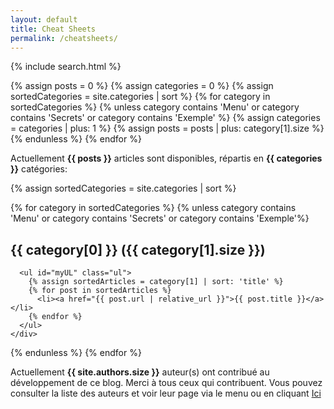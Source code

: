 ```yaml
---
layout: default
title: Cheat Sheets
permalink: /cheatsheets/
---
```


{% include search.html %}

<!-- Count all posts and categories but exclude Menus, Secrets, and Exemple -->
{% assign posts = 0 %}
{% assign categories = 0 %}
{% assign sortedCategories = site.categories | sort %}
{% for category in sortedCategories %}
  {% unless category contains 'Menu' or category contains 'Secrets' or category contains 'Exemple' %}
    {% assign categories = categories | plus: 1 %}
    {% assign posts = posts | plus: category[1].size %}
  {% endunless %}
{% endfor %}

<style>
  .hidden {
    display: none;
  }
</style>

<p> Actuellement <b>{{ posts }}</b> articles sont disponibles, répartis en <b>{{ categories }}</b> catégories: <p>

{% assign sortedCategories = site.categories | sort %}

{% for category in sortedCategories %}
  {% unless category contains 'Menu' or category contains 'Secrets' or category contains 'Exemple'%}
    <div class="articles">
      <h2>{{ category[0] }} ({{ category[1].size }})</h2>

      <ul id="myUL" class="ul">
        {% assign sortedArticles = category[1] | sort: 'title' %}
        {% for post in sortedArticles %}
          <li><a href="{{ post.url | relative_url }}">{{ post.title }}</a></li>
        {% endfor %}
      </ul>
    </div>
  {% endunless %}
{% endfor %}

<p> 
Actuellement <b>{{ site.authors.size }}</b> auteur(s) ont contribué au développement de ce blog. Merci à tous ceux qui contribuent. 
Vous pouvez consulter la liste des auteurs et voir leur page via le menu ou en cliquant 
<a href="{{ site.baseurl }}{% link authors.markdown %}" class=""> Ici </a>
<p>
